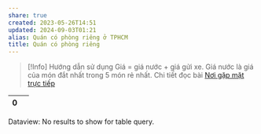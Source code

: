 ```yaml
---
share: true
created: 2023-05-26T14:51
updated: 2024-09-03T01:21
alias: Quán có phòng riêng ở TPHCM
title: Quán có phòng riêng
---
```


> [!Info] Hướng dẫn sử dụng
> Giá = giá nước + giá gửi xe. Giá nước là giá của món đắt nhất trong 5 món rẻ nhất. Chi tiết đọc bài [Nơi gặp mặt trực tiếp](../../index.md)

<div><table class="dataview table-view-table"><thead class="table-view-thead"><tr class="table-view-tr-header"><th class="table-view-th"><span></span><span class="dataview small-text">0</span></th><th class="table-view-th"><span></span></th></tr></thead><tbody class="table-view-tbody"></tbody></table><div class="dataview dataview-error-box"><p class="dataview dataview-error-message">Dataview: No results to show for table query.</p></div></div>